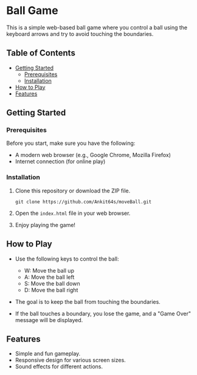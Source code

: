 # Ball Game

This is a simple web-based ball game where you control a ball using the keyboard arrows and try to avoid touching the boundaries.

## Table of Contents

- [Getting Started](#getting-started)
  - [Prerequisites](#prerequisites)
  - [Installation](#installation)
- [How to Play](#how-to-play)
- [Features](#features)

## Getting Started

### Prerequisites

Before you start, make sure you have the following:

- A modern web browser (e.g., Google Chrome, Mozilla Firefox)
- Internet connection (for online play)

### Installation

1. Clone this repository or download the ZIP file.

   ```
   git clone https://github.com/Ankit64s/moveBall.git
   ```

2. Open the `index.html` file in your web browser.

3. Enjoy playing the game!

## How to Play

- Use the following keys to control the ball:
  - W: Move the ball up
  - A: Move the ball left
  - S: Move the ball down
  - D: Move the ball right

- The goal is to keep the ball from touching the boundaries.
- If the ball touches a boundary, you lose the game, and a "Game Over" message will be displayed.

## Features

- Simple and fun gameplay.
- Responsive design for various screen sizes.
- Sound effects for different actions.
